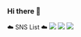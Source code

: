 ### Hi there 👋

<!--
**sanho00/sanho00** is a ✨ _special_ ✨ repository because its `README.md` (this file) appears on your GitHub profile.

Here are some ideas to get you started:

- 🔭 I’m currently working on ...
- 🌱 I’m currently learning ...
- 👯 I’m looking to collaborate on ...
- 🤔 I’m looking for help with ...
- 💬 Ask me about ...
- 📫 How to reach me: ...
- 😄 Pronouns: ...
- ⚡ Fun fact: ...
-->

☁️ SNS List ☁️
<a href="https://www.instagram.com/__dnfll/" target="_blank"><img src="https://img.shields.io/badge/#E4405F?style=flat-square&logo=Instagram&logoColor=white"/></a>
<a href="https://www.notion.so/fromsanho/0abf74dd7f3247e083dacbb737b5b4ff" target="_blank"><img src="https://img.shields.io/badge/#000000?style=flat-square&logo=notion&logoColor=white"/></a>
<a href="https://blog.naver.com/undersea__" target="_blank"><img src="https://img.shields.io/badge/#03C75A?style=flat-square&logo=naver&logoColor=white"/></a>
